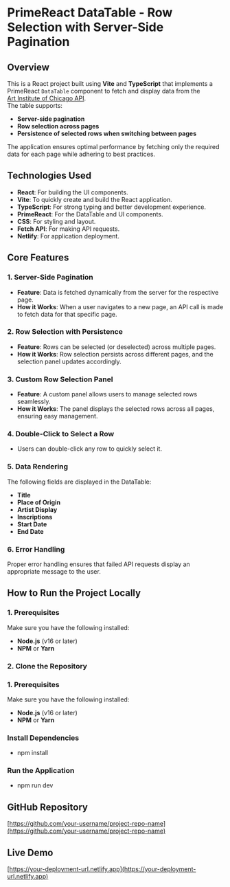 # PrimeReact DataTable - Row Selection with Server-Side Pagination

## Overview  
This is a React project built using **Vite** and **TypeScript** that implements a PrimeReact `DataTable` component to fetch and display data from the              
[Art Institute of Chicago API](https://api.artic.edu/api/v1/artworks?page).                            
The table supports:
- **Server-side pagination**
- **Row selection across pages**
- **Persistence of selected rows when switching between pages**

The application ensures optimal performance by fetching only the required data for each page while adhering to best practices.

## Technologies Used  
- **React**: For building the UI components.  
- **Vite**: To quickly create and build the React application.  
- **TypeScript**: For strong typing and better development experience.  
- **PrimeReact**: For the DataTable and UI components.  
- **CSS**: For styling and layout.  
- **Fetch API**: For making API requests.  
- **Netlify**: For application deployment.

## Core Features

### 1. Server-Side Pagination  
- **Feature**: Data is fetched dynamically from the server for the respective page.  
- **How it Works**: When a user navigates to a new page, an API call is made to fetch data for that specific page.

### 2. Row Selection with Persistence  
- **Feature**: Rows can be selected (or deselected) across multiple pages.  
- **How it Works**: Row selection persists across different pages, and the selection panel updates accordingly.

### 3. Custom Row Selection Panel  
- **Feature**: A custom panel allows users to manage selected rows seamlessly.  
- **How it Works**: The panel displays the selected rows across all pages, ensuring easy management.

### 4. Double-Click to Select a Row  
- Users can double-click any row to quickly select it.

### 5. Data Rendering  
The following fields are displayed in the DataTable:  
- **Title**  
- **Place of Origin**  
- **Artist Display**  
- **Inscriptions**  
- **Start Date**  
- **End Date**  

### 6. Error Handling  
Proper error handling ensures that failed API requests display an appropriate message to the user.    

## How to Run the Project Locally

### 1. Prerequisites
Make sure you have the following installed:
- **Node.js** (v16 or later)
- **NPM** or **Yarn**

### 2. Clone the Repository 

### 1. Prerequisites
Make sure you have the following installed:
- **Node.js** (v16 or later)
- **NPM** or **Yarn**

### Install Dependencies
- npm install

### Run the Application
- npm run dev

## GitHub Repository  
[https://github.com/your-username/project-repo-name](https://github.com/your-username/project-repo-name)

## Live Demo  
[https://your-deployment-url.netlify.app](https://your-deployment-url.netlify.app)
